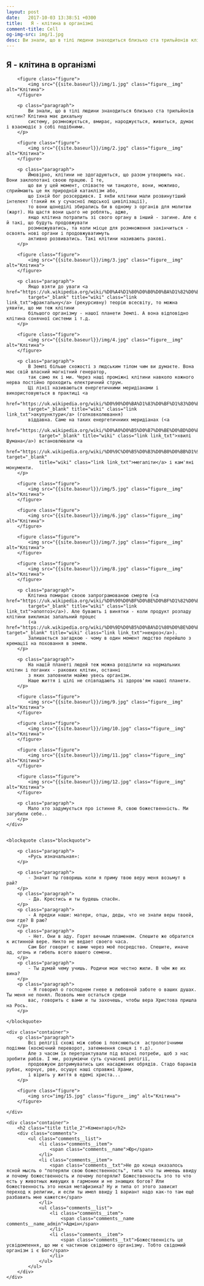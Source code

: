 ```yaml
---
layout: post
date:   2017-10-03 13:38:51 +0300
title:   Я - клітина в організмі
comment-title: Cell
og-img-src: img/1.jpg
desc: Ви знали, що в тілі людини знаходиться близько ста трильйонів клітин? Клітина має дихальну систему, розмножується, вмирає, народжується, живиться, думає і взаємодіє з собі подібними.
---
```


<article class="article">
	<div class="container">
		<h1 class="title">Я - клітина в організмі</h1>
		
		<figure class="figure">
			<img src="{{site.baseurl}}/img/1.jpg" class="figure__img" alt="Клітина">
		</figure>

		<p class="paragraph">
			Ви знали, що в тілі людини знаходиться близько ста трильйонів клітин? Клітина має дихальну 
			систему, розмножується, вмирає, народжується, живиться, думає і взаємодіє з собі подібними.
		</p>

		<figure class="figure">
			<img src="{{site.baseurl}}/img/2.jpg" class="figure__img" alt="Клітина">
		</figure>

		<p class="paragraph">
			Ймовірно, клітини не здогадуються, що разом утворюють нас. Вони заклопотані своєю працею. І те, 
			що ви у цей момент, співаєте чи танцюэте, вони, можливо, сприймають це як природній катаклізм або,  
			що їхній бог розсердився. І якби клітини мали розвинутіший інтелект (такий як у сучасної людської цивілізації), 
			то вони щонеділі збирались би в одному з органів для молитви (жарт). На щастя вони цього не роблять, адже, 
			якщо клітина потрапить зі свого органу в інший - загине. Але є й такі, що будуть продовжувати 
			розмножуватись, та коли місце для розмноження закінчиться - освоять нові органи і продовжуватимуть 
			активно розвиватись. Такі клітини називають ракові.
		</p>

		<figure class="figure">
			<img src="{{site.baseurl}}/img/3.jpg" class="figure__img" alt="Клітина">
		</figure>

		<p class="paragraph">
			Якщо взяти до уваги <a href="https://uk.wikipedia.org/wiki/%D0%A4%D1%80%D0%B0%D0%BA%D1%82%D0%B0%D0%BB" 
			target="_blank" title="wiki" class="link link_txt">фрактальну</a> (рекурсивну) теорію всесвіту, то можна уявити, що ми теж клітини 
			більшого організму - нашої планети Землі. А вона відповідно клітина сонячної системи і т.д.
		</p>

		<figure class="figure">
			<img src="{{site.baseurl}}/img/4.jpg" class="figure__img" alt="Клітина">
		</figure>

		<p class="paragraph">
			В Землі більше схожості з людським тілом чим ви думаєте. Вона має свій власний магнітний генератор, 
			так само як і ми. Через наші проміжні клітини навколо кожного нерва постійно проходить електричний струм. 
			Ці лінії називаються енергетичними меридіанами і використовуються в практиці <a 
			href="https://uk.wikipedia.org/wiki/%D0%90%D0%BA%D1%83%D0%BF%D1%83%D0%BD%D0%BA%D1%82%D1%83%D1%80%D0%B0" 
			target="_blank" title="wiki" class="link link_txt">акупунктури</a> (голковколювання) 
			віддавна. Саме на таких енергетичниих меридіанах (<a 
				href="https://uk.wikipedia.org/wiki/%D0%A0%D0%B5%D0%B7%D0%BE%D0%BD%D0%B0%D0%BD%D1%81_%D0%A8%D1%83%D0%BC%D0%B0%D0%BD%D0%B0" 
				target="_blank" title="wiki" class="link link_txt">хвилі Шумана</a>) встановлювали <a 
				href="https://uk.wikipedia.org/wiki/%D0%9C%D0%B5%D0%B3%D0%B0%D0%BB%D1%96%D1%82%D0%B8" target="_blank" 
				title="wiki" class="link link_txt">мегаліти</a> і кам'яні монументи.
		</p>

		<figure class="figure">
			<img src="{{site.baseurl}}/img/5.jpg" class="figure__img" alt="Клітина">
		</figure>

		<figure class="figure">
			<img src="{{site.baseurl}}/img/6.jpg" class="figure__img" alt="Клітина">
		</figure>

		<figure class="figure">
			<img src="{{site.baseurl}}/img/7.jpg" class="figure__img" alt="Клітина">
		</figure>

		<figure class="figure">
			<img src="{{site.baseurl}}/img/8.jpg" class="figure__img" alt="Клітина">
		</figure>

		<p class="paragraph">
			Клітина помирає своєю запрограмованою смертю (<a href="https://uk.wikipedia.org/wiki/%D0%90%D0%BF%D0%BE%D0%BF%D1%82%D0%BE%D0%B7" 
			target="_blank" title="wiki" class="link link_txt">апоптоз</a>). Але бувають і винятки - коли продукт розпаду клітини викликає запальний процес 
			(<a href="https://uk.wikipedia.org/wiki/%D0%9D%D0%B5%D0%BA%D1%80%D0%BE%D0%B7" target="_blank" title="wiki" class="link link_txt">некроз</a>). 
			Залишається загадкою - чому в один момент людство перейшло з кремації на поховання в землю.
		</p>

		<p class="paragraph">
			На нашій планеті людей теж можна розділити на нормальних клітин і поганих - ракових клітин, останні 
			з яких заповнили майже увесь організм. 
			Наше життя і цілі не співпадають зі здоров'ям нашої планети.
		</p>

		<figure class="figure">
			<img src="{{site.baseurl}}/img/9.jpg" class="figure__img" alt="Клітина">
		</figure>

		<figure class="figure">
			<img src="{{site.baseurl}}/img/10.jpg" class="figure__img" alt="Клітина">
		</figure>

		<figure class="figure">
			<img src="{{site.baseurl}}/img/11.jpg" class="figure__img" alt="Клітина">
		</figure>

		<figure class="figure">
			<img src="{{site.baseurl}}/img/12.jpg" class="figure__img" alt="Клітина">
		</figure>

		<p class="paragraph">
			Мало хто задумується про істинне Я, свою божественність. Ми загубили себе..
		</p>
	</div>
	

	<blockquote class="blockquote">

		<p class="paragraph">
			«Русь изначальная»:
		</p>

		<p class="paragraph">
			- Значит ты говоришь коли я приму твою веру меня возьмут в рай?
		</p>
		<p class="paragraph">
			- Да. Крестись и ты будешь спасён.
		</p>
		<p class="paragraph">
			- А предки наши: матери, отцы, деды, что не знали веры твоей, они где? В раю?
		</p>
		<p class="paragraph">
			- Нет. Они в аду. Горят вечным пламенем. Спешите же обратится к истинной вере. Никто не ведает своего часа. 
			Сам Бог говорит с вами через моё посредство. Спешите, иначе ад, огонь и гибель всего вашего семени.
		</p>
		<p class="paragraph">
			- Ты думай чему учишь. Родичи мои честно жили. В чём же их вина?
		</p>
		<p class="paragraph">
			- Я говорил о господнем гневе в любовной заботе о ваших душах. Ты меня не понял. Позволь мне остаться среди 
			вас, говорить с вами и ты захочешь, чтобы вера Христова пришла на Рось.
		</p>

	</blockquote>

	<div class="container">
		<p class="paragraph">
			Всі релігії схожі між собою і пояснюються  астрологічними подіями (космічний переворот, затемнення сонця і т.д). 
			Але з часом їх перетрактували під власні потреби, щоб з нас зробити рабів. І ми, розуміючи суть сучасної релігії, 
			продовжуєм дотримуватись цих насаджених обрядів. Стадо баранів рубає, корчує, рве, осушує наші справжні Храми, 
			і вірить у життя в едемі христа...
		</p>

		<figure class="figure">
			<img src="img/15.jpg" class="figure__img" alt="Клітина">
		</figure>

	</div>

	<div class="container">
		<h2 class="title title_2">Коментарі</h2>
		<div class="comments">
			<ul class="comments__list">
				<li class="comments__item">
					<span class="comments__name">Юр</span>
				</li>
				<li class="comments__item">
					<span class="comments__txt">Не до конца оказалось ясной мысль о "потеряли свою божественность", типа что ты имеешь ввиду и почему божественность и почему потеряли? Божественность это то что есть у животных живущих в гармонии и не знающих богов? Или божественность это некая метафизика? Ну и типа от этого зависит переход к религии, и если ты имел ввиду 1 вариант надо как-то там ещё разбавить мне кажется</span>
				</li>
				<ul class="comments__list">
					<li class="comments__item">
						<span class="comments__name comments__name_admin">Адмін</span>
					</li>
					<li class="comments__item">
						<span class="comments__txt">Божественність це усвідомлення, що ми є частиною свідомого організму. Тобто свідомий організм і є Бог</span>
					</li>
				</ul>
			</ul>
		</div>
	</div>

</article>